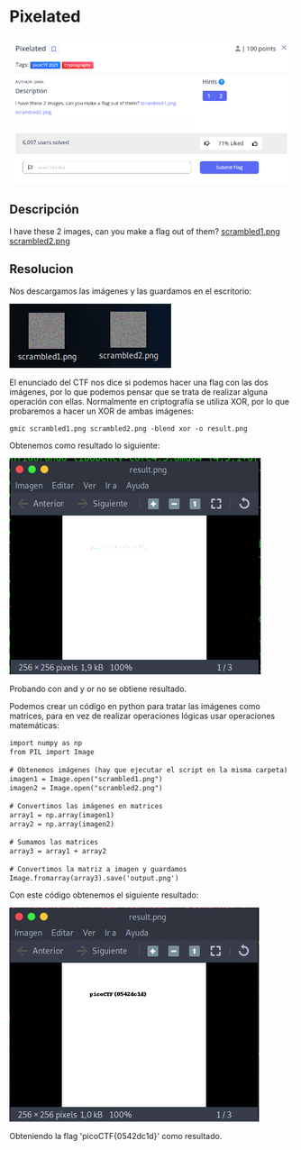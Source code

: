 # Pixelated
![Descripcion del CTF](img/description.png)

## Descripción
I have these 2 images, can you make a flag out of them? [scrambled1.png](https://mercury.picoctf.net/static/6e4afb967ef8c865f79f3a8cd7767cca/scrambled1.png) [scrambled2.png](https://mercury.picoctf.net/static/6e4afb967ef8c865f79f3a8cd7767cca/scrambled2.png)

## Resolucion
Nos descargamos las imágenes y las guardamos en el escritorio:

![Escritorio](img/desktop.png)

El enunciado del CTF nos dice si podemos hacer una flag con las dos imágenes, por lo que podemos pensar que se trata de realizar alguna operación con ellas. Normalmente en criptografía se utiliza XOR, por lo que probaremos a hacer un XOR de ambas imágenes:

```
gmic scrambled1.png scrambled2.png -blend xor -o result.png
```

Obtenemos como resultado lo siguiente:

![Imagen](img/output1.png)

Probando con and y or no se obtiene resultado.

Podemos crear un código en python para tratar las imágenes como matrices, para en vez de realizar operaciones lógicas usar operaciones matemáticas:

```
import numpy as np
from PIL import Image

# Obtenemos imágenes (hay que ejecutar el script en la misma carpeta)
imagen1 = Image.open("scrambled1.png")
imagen2 = Image.open("scrambled2.png")

# Convertimos las imágenes en matrices
array1 = np.array(imagen1)
array2 = np.array(imagen2)

# Sumamos las matrices
array3 = array1 + array2

# Convertimos la matriz a imagen y guardamos
Image.fromarray(array3).save('output.png')
```

Con este código obtenemos el siguiente resultado:

![Imagen](img/output2.png)

Obteniendo la flag 'picoCTF{0542dc1d}' como resultado.